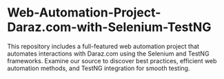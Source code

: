 # Web-Automation-Project-Daraz.com-with-Selenium-TestNG
This repository includes a full-featured web automation project that automates interactions with Daraz.com using the Selenium and TestNG frameworks. Examine our source to discover best practices, efficient web automation methods, and TestNG integration for smooth testing. 
